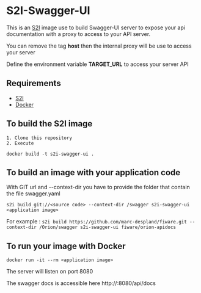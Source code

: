 # S2I-Swagger-UI

This is an [S2I](https://github.com/openshift/source-to-image) image use to build Swagger-UI server to expose your api documentation with a proxy to access to your API server.

You can remove the tag **host** then the internal proxy will be use to access your server

Define the environment variable **TARGET_URL** to access your server API


## Requirements

* [S2I](https://github.com/openshift/source-to-image)
* [Docker](https://www.docker.com/products/docker)


## To build the S2I image

	1. Clone this repository
	2. Execute 
```docker build -t s2i-swagger-ui .```

## To build an image with your application code
With GIT url and --context-dir you have to provide the folder that contain the file swagger.yaml

```s2i build git://<source code> --context-dir /swagger s2i-swagger-ui <application image>```

For example :
```s2i build https://github.com/marc-despland/fiware.git --context-dir /Orion/swagger s2i-swagger-ui fiware/orion-apidocs```

## To run your image with Docker

```docker run -it --rm <application image>```

The server will listen on port 8080

The swagger docs is accessible here http://<containerip>:8080/api/docs 
